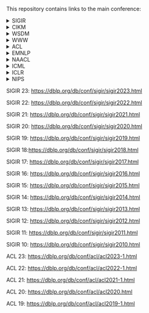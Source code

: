 This repository contains links to the main conference:

<details>
<summary>SIGIR</summary>
<ul>
<li>23</li>
<li>22</li>
<li>21</li>
<li>20</li>
<li>19</li>
<li>18</li>
<li>17</li>
<li>16</li>
<li>15</li>
<li>14</li>
<li>13</li>
<li>12</li>
<li>11</li>
<li>10</li>
</ul>
</details>

<details>
<summary>CIKM</summary>
<ul>
<li>23</li>
<li>22</li>
<li>21</li>
<li>20</li>
<li>19</li>
<li>18</li>
<li>17</li>
<li>16</li>
<li>15</li>
<li>14</li>
<li>13</li>
<li>12</li>
<li>11</li>
<li>10</li>
</ul>
</details>

<details>
<summary>WSDM</summary>
<ul>
<li>23</li>
<li>22</li>
<li>21</li>
<li>20</li>
<li>19</li>
<li>18</li>
<li>17</li>
<li>16</li>
<li>15</li>
<li>14</li>
<li>13</li>
<li>12</li>
<li>11</li>
<li>10</li>
</ul>
</details>


<details>
<summary>WWW</summary>
<ul>
<li>NeurIPS 23</li>
<li>ICML 22</li>
</ul>
</details>

<details>
<summary>ACL</summary>
<ul>
<li>NeurIPS 23</li>
<li>ICML 22</li>
</ul>
</details>


<details>
<summary>EMNLP</summary>
<ul>
<li>NeurIPS 23</li>
<li>ICML 22</li>
</ul>
</details>

<details>
<summary>NAACL</summary>
<ul>
<li>NeurIPS 23</li>
<li>ICML 22</li>
</ul>
</details>

<details>
<summary>ICML</summary>
<ul>
<li>NeurIPS 23</li>
<li>ICML 22</li>
</ul>
</details>

<details>
<summary>ICLR</summary>
<ul>
<li>NeurIPS 23</li>
<li>ICML 22</li>
</ul>
</details>

<details>
<summary>NIPS</summary>
<ul>
<li>23</li>
<li>22</li>
</ul>
</details>



SIGIR 23: https://dblp.org/db/conf/sigir/sigir2023.html

SIGIR 22: https://dblp.org/db/conf/sigir/sigir2022.html

SIGIR 21: https://dblp.org/db/conf/sigir/sigir2021.html

SIGIR 20: https://dblp.org/db/conf/sigir/sigir2020.html

SIGIR 19: https://dblp.org/db/conf/sigir/sigir2019.html

SIGIR 18:https://dblp.org/db/conf/sigir/sigir2018.html

SIGIR 17: https://dblp.org/db/conf/sigir/sigir2017.html

SIGIR 16: https://dblp.org/db/conf/sigir/sigir2016.html

SIGIR 15: https://dblp.org/db/conf/sigir/sigir2015.html

SIGIR 14: https://dblp.org/db/conf/sigir/sigir2014.html

SIGIR 13: https://dblp.org/db/conf/sigir/sigir2013.html

SIGIR 12: https://dblp.org/db/conf/sigir/sigir2012.html

SIGIR 11: https://dblp.org/db/conf/sigir/sigir2011.html

SIGIR 10: https://dblp.org/db/conf/sigir/sigir2010.html

ACL 23: https://dblp.org/db/conf/acl/acl2023-1.html

ACL 22: https://dblp.org/db/conf/acl/acl2022-1.html

ACL 21: https://dblp.org/db/conf/acl/acl2021-1.html

ACL 20: https://dblp.org/db/conf/acl/acl2020.html

ACL 19: https://dblp.org/db/conf/acl/acl2019-1.html


